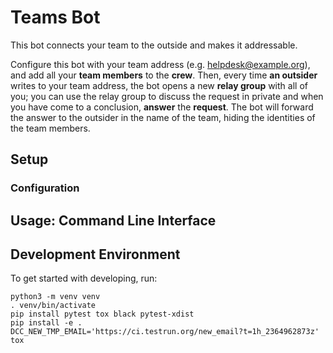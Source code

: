 # Teams Bot

This bot connects your team to the outside
and makes it addressable.

Configure this bot with your team address
(e.g. helpdesk@example.org),
and add all your **team members** to the **crew**.
Then,
every time **an outsider** writes to your team address,
the bot opens a new **relay group** with all of you;
you can use the relay group to discuss the request in private
and when you have come to a conclusion,
**answer** the **request**.
The bot will forward the answer to the outsider
in the name of the team,
hiding the identities of the team members.

## Setup

### Configuration

## Usage: Command Line Interface

## Development Environment

To get started with developing,
run:

```
python3 -m venv venv
. venv/bin/activate
pip install pytest tox black pytest-xdist
pip install -e .
DCC_NEW_TMP_EMAIL='https://ci.testrun.org/new_email?t=1h_2364962873z' tox
```
